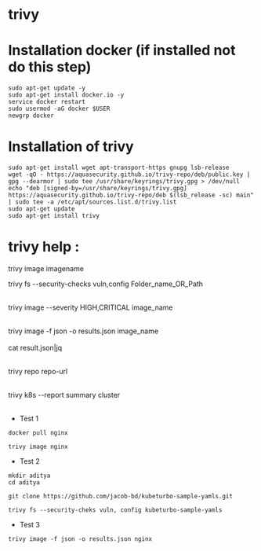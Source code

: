 # trivy
# Installation docker (if installed not do this step)
```
sudo apt-get update -y
sudo apt-get install docker.io -y
service docker restart
sudo usermod -aG docker $USER
newgrp docker
```
# Installation of trivy 
```
sudo apt-get install wget apt-transport-https gnupg lsb-release
wget -qO - https://aquasecurity.github.io/trivy-repo/deb/public.key | gpg --dearmor | sudo tee /usr/share/keyrings/trivy.gpg > /dev/null
echo "deb [signed-by=/usr/share/keyrings/trivy.gpg] https://aquasecurity.github.io/trivy-repo/deb $(lsb_release -sc) main" | sudo tee -a /etc/apt/sources.list.d/trivy.list
sudo apt-get update
sudo apt-get install trivy
```
# trivy help : 
trivy image imagename </br>

trivy fs --security-checks vuln,config   Folder_name_OR_Path  </br></br>

trivy image --severity HIGH,CRITICAL image_name  </br></br>

trivy image -f json -o results.json image_name  </br></br>
cat result.json|jq </br></br>

trivy repo repo-url  </br></br>

trivy k8s --report summary cluster  </br></br>
* Test 1
```
docker pull nginx
```
```
trivy image nginx
```
* Test 2
```
mkdir aditya
cd aditya
```
```
git clone https://github.com/jacob-bd/kubeturbo-sample-yamls.git
```
```
trivy fs --security-cheks vuln, config kubeturbo-sample-yamls
```
* Test 3
```
trivy image -f json -o results.json nginx
```

